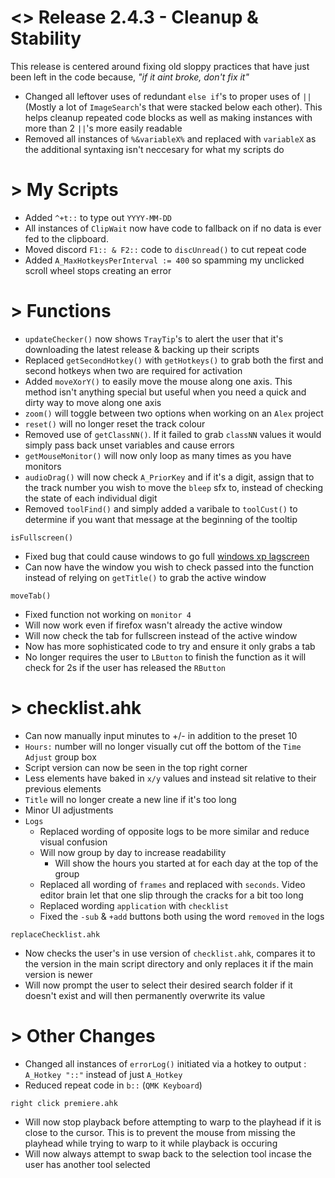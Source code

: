 # <> Release 2.4.3 - Cleanup & Stability
This release is centered around fixing old sloppy practices that have just been left in the code because, *"if it aint broke, don't fix it"*
- Changed all leftover uses of redundant `else if`'s to proper uses of `||` (Mostly a lot of `ImageSearch`'s that were stacked below each other). This helps cleanup repeated code blocks as well as making instances with more than 2 `||`'s more easily readable
- Removed all instances of `%&variableX%` and replaced with `variableX` as the additional syntaxing isn't neccesary for what my scripts do

# > My Scripts
- Added `^+t::` to type out `YYYY-MM-DD`
- All instances of `ClipWait` now have code to fallback on if no data is ever fed to the clipboard.
- Moved discord `F1:: & F2::` code to `discUnread()` to cut repeat code
- Added `A_MaxHotkeysPerInterval := 400` so spamming my unclicked scroll wheel stops creating an error

# > Functions
- `updateChecker()` now shows `TrayTip`'s to alert the user that it's downloading the latest release & backing up their scripts
- Replaced `getSecondHotkey()` with `getHotkeys()` to grab both the first and second hotkeys when two are required for activation
- Added `moveXorY()` to easily move the mouse along one axis. This method isn't anything special but useful when you need a quick and dirty way to move along one axis
- `zoom()` will toggle between two options when working on an `Alex` project
- `reset()` will no longer reset the track colour
- Removed use of `getClassNN()`. If it failed to grab `classNN` values it would simply pass back unset variables and cause errors
- `getMouseMonitor()` will now only loop as many times as you have monitors
- `audioDrag()` will now check `A_PriorKey` and if it's a digit, assign that to the track number you wish to move the `bleep` sfx to, instead of checking the state of each individual digit
- Removed `toolFind()` and simply added a varibale to `toolCust()` to determine if you want that message at the beginning of the tooltip

`isFullscreen()`
- Fixed bug that could cause windows to go full [windows xp lagscreen](https://tinyurl.com/23vobypv)
- Can now have the window you wish to check passed into the function instead of relying on `getTitle()` to grab the active window

`moveTab()`
- Fixed function not working on `monitor 4`
- Will now work even if firefox wasn't already the active window
- Will now check the tab for fullscreen instead of the active window
- Now has more sophisticated code to try and ensure it only grabs a tab
- No longer requires the user to `LButton` to finish the function as it will check for 2s if the user has released the `RButton`

# > checklist.ahk
- Can now manually input minutes to +/- in addition to the preset 10
- `Hours:` number will no longer visually cut off the bottom of the `Time Adjust` group box
- Script version can now be seen in the top right corner
- Less elements have baked in `x/y` values and instead sit relative to their previous elements
- `Title` will no longer create a new line if it's too long
- Minor UI adjustments
- `Logs`
    - Replaced wording of opposite logs to be more similar and reduce visual confusion
    - Will now group by day to increase readability
        - Will show the hours you started at for each day at the top of the group
    - Replaced all wording of `frames` and replaced with `seconds`. Video editor brain let that one slip through the cracks for a bit too long
    - Replaced wording `application` with `checklist`
    - Fixed the `-sub` & `+add` buttons both using the word `removed` in the logs

`replaceChecklist.ahk`
- Now checks the user's in use version of `checklist.ahk`, compares it to the version in the main script directory and only replaces it if the main version is newer
- Will now prompt the user to select their desired search folder if it doesn't exist and will then permanently overwrite its value

# > Other Changes
- Changed all instances of `errorLog()` initiated via a hotkey to output : `A_Hotkey "::"` instead of just `A_Hotkey`
- Reduced repeat code in `b::` (`QMK Keyboard`)

`right click premiere.ahk`
- Will now stop playback before attempting to warp to the playhead if it is close to the cursor. This is to prevent the mouse from missing the playhead while trying to warp to it while playback is occuring
- Will now always attempt to swap back to the selection tool incase the user has another tool selected